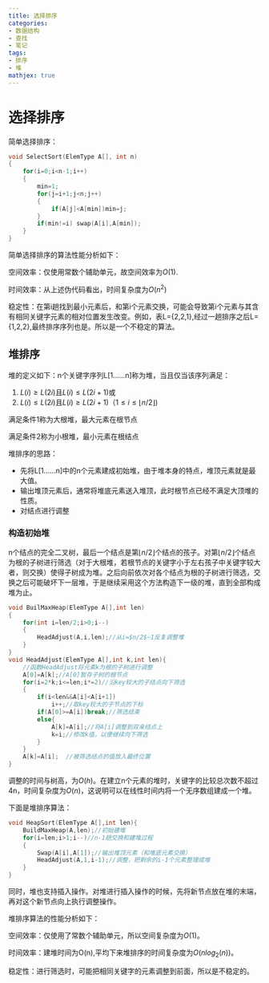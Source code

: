 ```yaml
---
title: 选择排序
categories:
- 数据结构
- 查找
- 笔记
tags:
- 排序
- 堆
mathjex: true
---
```

<head>
    <script src="https://cdn.mathjax.org/mathjax/latest/MathJax.js?config=TeX-AMS-MML_HTMLorMML" type="text/javascript"></script>
    <script type="text/x-mathjax-config">
        MathJax.Hub.Config({
            tex2jax: {
            skipTags: ['script', 'noscript', 'style', 'textarea', 'pre'],
            inlineMath: [['$','$']]
            }
        });
    </script>
</head>

# 选择排序

简单选择排序：

```c
void SelectSort(ElemType A[], int n)
{
	for(i=0;i<n-1;i++)
	{
		min=1;
		for(j=i+1;j<n;j++)
		{
			if(A[j]<A[min])min=j;
		}
		if(min!=i) swap(A[i],A[min]);
	}
}
```

简单选择排序的算法性能分析如下：

空间效率：仅使用常数个辅助单元，故空间效率为$O(1)$.

时间效率：从上述伪代码看出，时间复杂度为$O(n^2)$

稳定性：在第i趟找到最小元素后，和第i个元素交换，可能会导致第i个元素与其含有相同关键字元素的相对位置发生改变。例如，表L={2,2,1},经过一趟排序之后L={1,2,2},最终排序序列也是。所以是一个不稳定的算法。



## 堆排序

堆的定义如下：n个关键字序列L[1……n]称为堆，当且仅当该序列满足：

1. $L(i)\geq L(2i)$且$L(i)\leq L(2i+1)$或
2. $L(i)\leq L(2i)$且$L(i)\geq L(2i+1)$（$1\leq i \leq \lfloor n/2 \rfloor$)

满足条件1称为大根堆，最大元素在根节点

满足条件2称为小根堆，最小元素在根结点

堆排序的思路：

- 先将L[1……n]中的n个元素建成初始堆，由于堆本身的特点，堆顶元素就是最大值。
- 输出堆顶元素后，通常将堆底元素送入堆顶，此时根节点已经不满足大顶堆的性质。
- 对结点进行调整

### 构造初始堆

n个结点的完全二叉树，最后一个结点是第$\lfloor n/2 \rfloor$个结点的孩子。对第$\lfloor n/2 \rfloor$个结点为根的子树进行筛选（对于大根堆，若根节点的关键字小于左右孩子中关键字较大者，则交换）使得子树成为堆。之后向前依次对各个结点为根的子树进行筛选，交换之后可能破坏下一层堆，于是继续采用这个方法构造下一级的堆，直到全部构成堆为止。

```c
void BuilMaxHeap(ElemType A[],int len)
{
	for(int i=len/2;i>0;i--)
	{
		HeadAdjust(A,i,len);//从i=$n/2$~1反复调整堆
	}
}
void HeadAdjust(ElemType A[],int k,int len){
    //函数HeadAdjust将元素k为根的子树进行调整
    A[0]=A[k];//A[0]暂存子树的根节点
    for(i=2*k;i<=len;i*=2)//沿key较大的子结点向下筛选
    {
        if(i<len&&A[i]<A[i+1])
            i++;//取key较大的子节点的下标
        if(A[0]>=A[i])break;//筛选结束
        else{
            A[k]=A[i];//将A[i]调整到双亲结点上
            k=i;//修改k值，以便继续向下筛选
        }
    }
    A[k]=A[i];	//被筛选结点的值放入最终位置
}
```

调整的时间与树高，为$O(h)$。在建立n个元素的堆时，关键字的比较总次数不超过4n，时间复杂度为$O(n)$，这说明可以在线性时间内将一个无序数组建成一个堆。

下面是堆排序算法：

```c
void HeapSort(ElemType A[],int len){
	BuildMaxHeap(A,len);//初始建堆
	for(i=len;i>1;i--)//n-1趟交换和建堆过程
	{
		Swap(A[i],A[1]);//输出堆顶元素（和堆底元素交换）
		HeadAdjust(A,1,i-1);//调整，把剩余的i-1个元素整理成堆
	}
}
```

同时，堆也支持插入操作。对堆进行插入操作的时候，先将新节点放在堆的末端，再对这个新节点向上执行调整操作。

堆排序算法的性能分析如下：

空间效率：仅使用了常数个辅助单元，所以空间复杂度为$O(1)$。

时间效率：建堆时间为O(n),平均下来堆排序的时间复杂度为$O(nlog_2(n))$。

稳定性：进行筛选时，可能把相同关键字的元素调整到前面，所以是不稳定的。